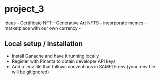 # project_3

Ideas - Certificate NFT
      - Generative Art NFTS - incorporate memes
      - marketplace with our own currency
      -



## Local setup / installation
- Install Ganache and have it running locally
- Register with Pinanta to obtain developer API keys
- Add a .env file that follows conventions in SAMPLE.env (your .env file will be gitignored)
